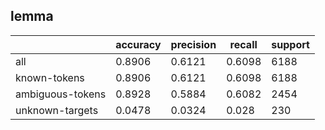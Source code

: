 
## lemma

|                  | accuracy | precision | recall | support |
|------------------|----------|-----------|--------|---------|
| all              | 0.8906   | 0.6121    | 0.6098 | 6188    |
| known-tokens     | 0.8906   | 0.6121    | 0.6098 | 6188    |
| ambiguous-tokens | 0.8928   | 0.5884    | 0.6082 | 2454    |
| unknown-targets  | 0.0478   | 0.0324    | 0.028  | 230     |

